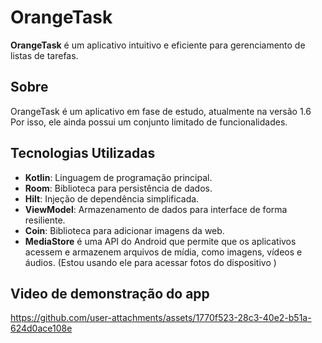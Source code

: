 # OrangeTask

**OrangeTask** é um aplicativo intuitivo e eficiente para gerenciamento de listas de tarefas.

## Sobre

OrangeTask é um aplicativo em fase de estudo, atualmente na versão 1.6 Por isso, ele ainda possui um conjunto limitado de funcionalidades.

## Tecnologias Utilizadas
- **Kotlin**: Linguagem de programação principal.
- **Room**: Biblioteca para persistência de dados.
- **Hilt**: Injeção de dependência simplificada.
- **ViewModel**: Armazenamento de dados para interface de forma resiliente.
- **Coin**: Biblioteca para adicionar imagens da web.
- **MediaStore** é uma API do Android que permite que os aplicativos acessem e armazenem arquivos de mídia, como imagens, vídeos e áudios.
  (Estou usando ele para acessar fotos do dispositivo )

## Video de demonstração do app








https://github.com/user-attachments/assets/1770f523-28c3-40e2-b51a-624d0ace108e

